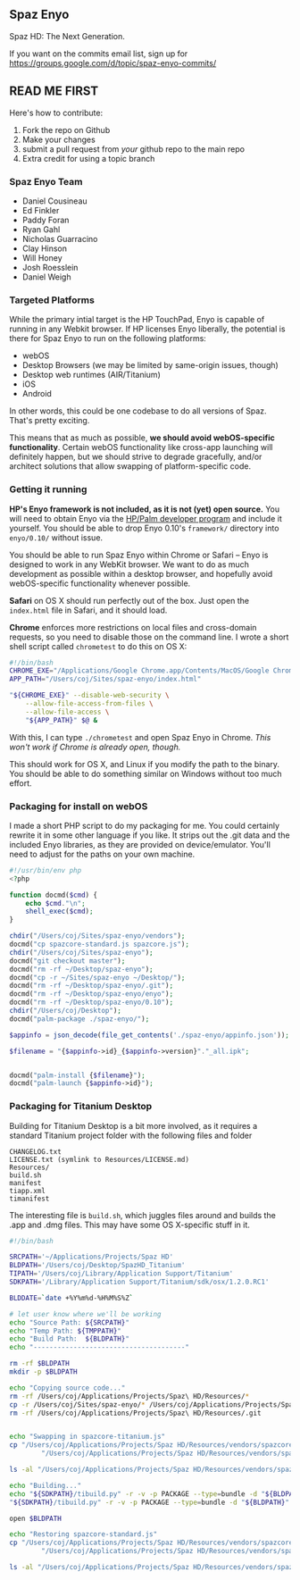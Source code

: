 
## Spaz Enyo ##

Spaz HD: The Next Generation.

If you want on the commits email list, sign up for <https://groups.google.com/d/topic/spaz-enyo-commits/>


## READ ME FIRST ##

Here's how to contribute:

1. Fork the repo on Github
2. Make your changes
3. submit a pull request from *your* github repo to the main repo
4. Extra credit for using a topic branch



### Spaz Enyo Team ###

* Daniel Cousineau
* Ed Finkler
* Paddy Foran
* Ryan Gahl
* Nicholas Guarracino
* Clay Hinson
* Will Honey
* Josh Roesslein
* Daniel Weigh

### Targeted Platforms ###

While the primary intial target is the HP TouchPad, Enyo is capable of running in any Webkit browser. If HP licenses Enyo liberally, the potential is there for Spaz Enyo to run on the following platforms:

* webOS
* Desktop Browsers (we may be limited by same-origin issues, though)
* Desktop web runtimes (AIR/Titanium)
* iOS
* Android

In other words, this could be one codebase to do all versions of Spaz. That's pretty exciting.

This means that as much as possible, **we should avoid webOS-specific functionality**. Certain webOS functionality like cross-app launching will definitely happen, but we should strive to degrade gracefully, and/or architect solutions that allow swapping of platform-specific code.


### Getting it running ###

**HP's Enyo framework is not included, as it is not (yet) open source.** You will need to obtain Enyo via the [HP/Palm developer program](http://developer.palm.com) and include it yourself. You should be able to drop Enyo 0.10's `framework/` directory into `enyo/0.10/` without issue.

You should be able to run Spaz Enyo within Chrome or Safari – Enyo is designed to work in any WebKit browser. We want to do as much development as possible within a desktop browser, and hopefully avoid webOS-specific functionality whenever possible.

**Safari** on OS X should run perfectly out of the box. Just open the `index.html` file in Safari, and it should load.

**Chrome** enforces more restrictions on local files and cross-domain requests, so you need to disable those on the command line. I wrote a short shell script called `chrometest` to do this on OS X:

```` bash
#!/bin/bash
CHROME_EXE="/Applications/Google Chrome.app/Contents/MacOS/Google Chrome"
APP_PATH="/Users/coj/Sites/spaz-enyo/index.html"

"${CHROME_EXE}" --disable-web-security \
    --allow-file-access-from-files \
    --allow-file-access \
    "${APP_PATH}" $@ &
````

With this, I can type `./chrometest` and open Spaz Enyo in Chrome. *This won't work if Chrome is already open, though.*

This should work for OS X, and Linux if you modify the path to the binary. You should be able to do something similar on Windows without too much effort.


### Packaging for install on webOS ###

I made a short PHP script to do my packaging for me. You could certainly rewrite it in some other language if you like. It strips out the .git data and the included Enyo libraries, as they are provided on device/emulator. You'll need to adjust for the paths on your own machine.

```` php
#!/usr/bin/env php
<?php

function docmd($cmd) {
	echo $cmd."\n";
	shell_exec($cmd);
}

chdir("/Users/coj/Sites/spaz-enyo/vendors");
docmd("cp spazcore-standard.js spazcore.js");
chdir("/Users/coj/Sites/spaz-enyo");
docmd("git checkout master");
docmd("rm -rf ~/Desktop/spaz-enyo");
docmd("cp -r ~/Sites/spaz-enyo ~/Desktop/");
docmd("rm -rf ~/Desktop/spaz-enyo/.git");
docmd("rm -rf ~/Desktop/spaz-enyo/enyo");
docmd("rm -rf ~/Desktop/spaz-enyo/0.10");
chdir("/Users/coj/Desktop");
docmd("palm-package ./spaz-enyo/");

$appinfo = json_decode(file_get_contents('./spaz-enyo/appinfo.json'));

$filename = "{$appinfo->id}_{$appinfo->version}"."_all.ipk";


docmd("palm-install {$filename}");
docmd("palm-launch {$appinfo->id}");
````


### Packaging for Titanium Desktop ###

Building for Titanium Desktop is a bit more involved, as it requires a standard Titanium project folder with the following files and folder

	CHANGELOG.txt
	LICENSE.txt (symlink to Resources/LICENSE.md)
	Resources/
	build.sh
	manifest
	tiapp.xml
	timanifest

The interesting file is `build.sh`, which juggles files around and builds the .app and .dmg files. This may have some OS X-specific stuff in it.

```` bash
#!/bin/bash

SRCPATH='~/Applications/Projects/Spaz HD'
BLDPATH='/Users/coj/Desktop/SpazHD_Titanium'
TIPATH='/Users/coj/Library/Application Support/Titanium'
SDKPATH='/Library/Application Support/Titanium/sdk/osx/1.2.0.RC1'

BLDDATE=`date +%Y%m%d-%H%M%S%Z`

# let user know where we'll be working
echo "Source Path: ${SRCPATH}"
echo "Temp Path: ${TMPPATH}"
echo "Build Path:  ${BLDPATH}"
echo "--------------------------------------"

rm -rf $BLDPATH
mkdir -p $BLDPATH

echo "Copying source code..."
rm -rf /Users/coj/Applications/Projects/Spaz\ HD/Resources/*
cp -r /Users/coj/Sites/spaz-enyo/* /Users/coj/Applications/Projects/Spaz\ HD/Resources
rm -rf /Users/coj/Applications/Projects/Spaz\ HD/Resources/.git


echo "Swapping in spazcore-titanium.js"
cp "/Users/coj/Applications/Projects/Spaz HD/Resources/vendors/spazcore-titanium.js" \
        "/Users/coj/Applications/Projects/Spaz HD/Resources/vendors/spazcore.js"

ls -al "/Users/coj/Applications/Projects/Spaz HD/Resources/vendors/spazcore.js" 

echo "Building..."
echo "${SDKPATH}/tibuild.py" -r -v -p PACKAGE --type=bundle -d "${BLDPATH}" "${SRCPATH}"
"${SDKPATH}/tibuild.py" -r -v -p PACKAGE --type=bundle -d "${BLDPATH}" "${SRCPATH}"

open $BLDPATH

echo "Restoring spazcore-standard.js"
cp "/Users/coj/Applications/Projects/Spaz HD/Resources/vendors/spazcore-standard.js" \
        "/Users/coj/Applications/Projects/Spaz HD/Resources/vendors/spazcore.js"

ls -al "/Users/coj/Applications/Projects/Spaz HD/Resources/vendors/spazcore*.js"
````


